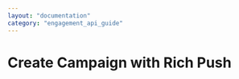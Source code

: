 ```yaml
---
layout: "documentation"
category: "engagement_api_guide"
---
```

                          

Create Campaign with Rich Push
==============================
